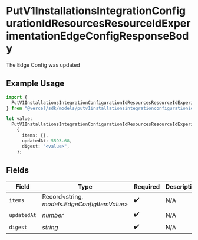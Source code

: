 # PutV1InstallationsIntegrationConfigurationIdResourcesResourceIdExperimentationEdgeConfigResponseBody

The Edge Config was updated

## Example Usage

```typescript
import {
  PutV1InstallationsIntegrationConfigurationIdResourcesResourceIdExperimentationEdgeConfigResponseBody,
} from "@vercel/sdk/models/putv1installationsintegrationconfigurationidresourcesresourceidexperimentationedgeconfigop.js";

let value:
  PutV1InstallationsIntegrationConfigurationIdResourcesResourceIdExperimentationEdgeConfigResponseBody =
    {
      items: {},
      updatedAt: 5593.68,
      digest: "<value>",
    };
```

## Fields

| Field                                        | Type                                         | Required                                     | Description                                  |
| -------------------------------------------- | -------------------------------------------- | -------------------------------------------- | -------------------------------------------- |
| `items`                                      | Record<string, *models.EdgeConfigItemValue*> | :heavy_check_mark:                           | N/A                                          |
| `updatedAt`                                  | *number*                                     | :heavy_check_mark:                           | N/A                                          |
| `digest`                                     | *string*                                     | :heavy_check_mark:                           | N/A                                          |